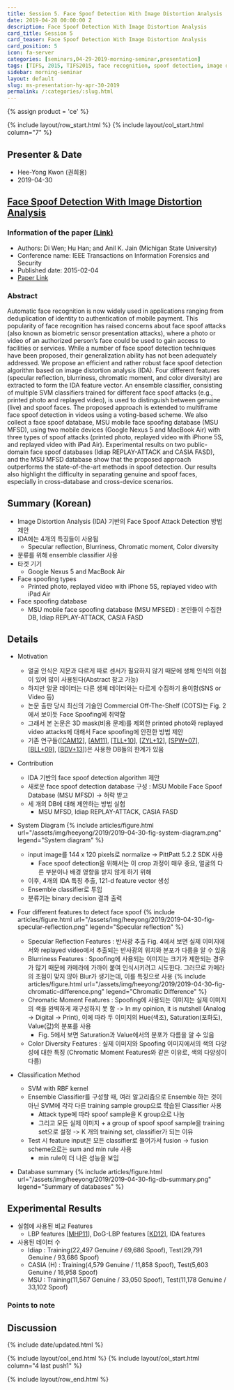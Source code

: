 ```yaml
---
title: Session 5. Face Spoof Detection With Image Distortion Analysis
date: 2019-04-28 00:00:00 Z
description: Face Spoof Detection With Image Distortion Analysis
card_title: Session 5
card_teaser: Face Spoof Detection With Image Distortion Analysis
card_position: 5
icon: fa-server
categories: [seminars,04-29-2019-morning-seminar,presentation]
tags: [TIFS, 2015, TIFS2015, face recognition, spoof detection, image distortion analysis, ensemble classifier, cross-database, cross-device]
sidebar: morning-seminar
layout: default
slug: ms-presentation-hy-apr-30-2019
permalink: /:categories/:slug.html
---
```


{% assign product = 'ce' %}

{% include layout/row_start.html %}
{% include layout/col_start.html column="7" %}

## Presenter & Date
+ Hee-Yong Kwon (권희용)
+ 2019-04-30

## [Face Spoof Detection With Image Distortion Analysis](https://inhaucs.github.io/seminars/04-29-2019-morning-seminar/presentation/ms-presentation-hy-apr-30-2019.html)

### Information of the paper [(Link)](https://ieeexplore.ieee.org/document/7031384)
+ Authors: Di Wen; Hu Han; and Anil K. Jain (Michigan State University)
+ Conference name: IEEE Transactions on Information Forensics and Security
+ Published date: 2015-02-04
+ [Paper Link](https://ieeexplore.ieee.org/stamp/stamp.jsp?tp=&arnumber=7031384)


### Abstract
Automatic face recognition is now widely used in applications ranging from deduplication of identity to authentication of mobile payment. This popularity of face recognition has raised concerns about face spoof attacks (also known as biometric sensor presentation attacks), where a photo or video of an authorized person’s face could be used to gain access to facilities or services. While a number of face spoof detection techniques have been proposed, their generalization ability has not been adequately addressed. We propose an efficient and rather robust face spoof detection algorithm based on image distortion analysis (IDA). Four different features (specular reflection, blurriness, chromatic moment, and color diversity) are extracted to form the IDA feature vector. An ensemble classifier, consisting of multiple SVM classifiers trained for different face spoof attacks (e.g., printed photo and replayed video), is used to distinguish between genuine (live) and spoof faces. The proposed approach is extended to multiframe face spoof detection in videos using a voting-based scheme. We also collect a face spoof database, MSU mobile face spoofing database (MSU MFSD), using two mobile devices (Google Nexus 5 and MacBook Air) with three types of spoof attacks (printed photo, replayed video with iPhone 5S, and replayed video with iPad Air). Experimental results on two public-domain face spoof databases (Idiap REPLAY-ATTACK and CASIA FASD), and the MSU MFSD database show that the proposed approach outperforms the state-of-the-art methods in spoof detection. Our results also highlight the difficulty in separating genuine and spoof faces, especially in cross-database and cross-device scenarios.


## Summary (Korean)
+ Image Distortion Analysis (IDA) 기반의 Face Spoof Attack Detection 방법 제안
+ IDA에는 4개의 특징들이 사용됨
  + Specular reflection, Blurriness, Chromatic moment, Color diversity
+ 분류를 위해 ensemble classifier 사용
+ 타겟 기기
  + Google Nexus 5 and MacBook Air
+ Face spoofing types
  + Printed photo, replayed video with iPhone 5S, replayed video with iPad Air
+ Face spoofing database
  + MSU mobile face spoofing database (MSU MFSED) : 본인들이 수집한 DB, Idiap REPLAY-ATTACK, CASIA FASD


## Details
+ Motivation
  + 얼굴 인식은 지문과 다르게 따로 센서가 필요하지 않기 때문에 생체 인식의 이점이 있어 많이 사용된다(Abstract 참고 가능)
  + 하지만 얼굴 데이터는 다른 생체 데이터와는 다르게 수집하기 용이함(SNS or Video 등)
  + 논문 출판 당시 최신의 기술인 Commercial Off-The-Shelf (COTS)는 Fig. 2에서 보이듯 Face Spoofing에 취약함
  + 그래서 본 논문은 3D mask(비용 문제)를 제외한 printed photo와 replayed video attacks에 대해서 Face spoofing에 안전한 방법 제안
  + 기존 연구들([[CAM12]], [[AM11]], [[TLL+10]], [[ZYL+12]], [[SPW+07]], [[BLL+09]], [[BDV+13]])은 사용한 DB들의 한계가 있음
+ Contribution
  + IDA 기반의 face spoof detection algorithm 제안
  + 새로운 face spoof detection database 구성 : MSU Mobile Face Spoof Database (MSU MFSD) -> 허락 받고 
  + 세 개의 DB에 대해 제안하는 방법 실험
    + MSU MFSD, Idiap REPLAY-ATTACK, CASIA FASD


+ System Diagram
{% include articles/figure.html url="/assets/img/heeyong/2019/2019-04-30-fig-system-diagram.png" legend="System diagram" %}
  + input image를 144 x 120 pixels로 normalize -> PittPatt 5.2.2 SDK 사용
    + Face spoof detection을 위해서는 이 crop 과정이 매우 중요, 얼굴의 다른 부분이나 배경 영향을 받지 않게 하기 위해
  + 이후, 4개의 IDA 특징 추출, 121-d feature vector 생성
  + Ensemble classifier로 투입
  + 분류기는 binary decision 결과 출력

+ Four different features to detect face spoof
{% include articles/figure.html url="/assets/img/heeyong/2019/2019-04-30-fig-specular-reflection.png" legend="Specular reflection" %}
  + Specular Reflection Features : 반사광 추출 Fig. 4에서 보면 실제 이미지에서와 replayed video에서 추출되는 반사광의 위치와 분포가 다름을 알 수 있음
  + Blurriness Features : Spoofing에 사용되는 이미지는 크기가 제한되는 경우가 많기 때문에 카메라에 가까이 붙여 인식시키려고 시도한다. 그러므로 카메라의 초점이 맞지 않아 Blur가 생기는데, 이를 특징으로 사용
  {% include articles/figure.html url="/assets/img/heeyong/2019/2019-04-30-fig-chromatic-difference.png" legend="Chromatic Difference" %}
  + Chromatic Moment Features : Spoofing에 사용되는 이미지는 실제 이미지의 색을 완벽하게 재구성하지 못 함 -> In my opinion, it is nutshell (Analog -> Digital -> Print), 이에 따라 두 이미지의 Hue(색조), Saturation(포화도), Value(값)의 분포를 사용
    + Fig. 5에서 보면 Saturation과 Value에서의 분포가 다름을 알 수 있음
  + Color Diversity Features : 실제 이미지와 Spoofing 이미지에서의 색의 다양성에 대한 특징 (Chromatic Moment Features와 같은 이유로, 색의 다양성이 다름)
  
+ Classification Method
  + SVM with RBF kernel
  + Ensemble Classifier를 구성할 때, 여러 알고리즘으로 Ensemble 하는 것이 아닌 SVM에 각각 다른 training sample group으로 학습된 Classifier 사용
    + Attack type에 따라 spoof sample을 K group으로 나눔
    + 그리고 모든 실제 이미지 + a group of spoof spoof sample을 training set으로 설정 -> K 개의 training set, classifier가 되는 이유
  + Test 시 feature input은 모든 classifier로 들어가서 fusion -> fusion scheme으로는 sum and min rule 사용
    + min rule이 더 나은 성능을 보임
+ Database summary
{% include articles/figure.html url="/assets/img/heeyong/2019/2019-04-30-fig-db-summary.png" legend="Summary of databases" %}

## Experimental Results
+ 실험에 사용된 비교 Features
  + LBP features [[MHP11]], DoG-LBP features [[KD12]], IDA features
+ 사용된 데이터 수
  + Idiap : Training(22,497 Genuine / 69,686 Spoof), Test(29,791 Genuine / 93,686 Spoof)
  + CASIA (H) : Training(4,579 Genuine / 11,858 Spoof), Test(5,603 Genuine / 16,958 Spoof)
  + MSU : Training(11,567 Genuine / 33,050 Spoof), Test(11,178 Genuine / 33,102 Spoof)


### Points to note



## Discussion

[CAM12]: <https://ieeexplore.ieee.org/stamp/stamp.jsp?tp=&arnumber=6313548> "I. Chingovska, A. Anjos, and S. Marcel, “On the effectiveness of local binary patterns in face anti-spoofing,” in Proc. IEEE BIOSIG, Sep. 2012, pp. 1–7."
[AM11]: <https://ieeexplore.ieee.org/stamp/stamp.jsp?tp=&arnumber=6117503> "A. Anjos and S. Marcel, “Counter-measures to photo attacks in face recognition: A public database and a baseline,” in Proc. IJCB, Oct. 2011, pp. 1–7."
[TLL+10]: <http://parnec.nuaa.edu.cn/xtan/paper/eccv10r1.pdf> "X. Tan, Y. Li, J. Liu, and L. Jiang, “Face liveness detection from a single image with sparse low rank bilinear discriminative model,” in Proc. ECCV, Sep. 2010, pp. 504–517."
[ZYL+12]: <http://www.cbsr.ia.ac.cn/users/jjyan/ZHANG-ICB2012.pdf> "Z. Zhang, J. Yan, S. Liu, Z. Lei, D. Yi, and S. Z. Li, “A face antispoofing database with diverse attacks,” in Proc. ICB, Mar./Apr. 2012, pp. 26–31."
[SPW+07]: <https://arxiv.org/pdf/1801.01949.pdf> "L. Sun, G. Pan, Z. Wu, and S. Lao, “Blinking-based live face detection using conditional random fields,” in Proc. AIB, 2007, pp. 252–260."
[BLL+09]: <https://arxiv.org/pdf/1804.06702.pdf> "W. Bao, H. Li, N. Li, and W. Jiang, “A liveness detection method for face recognition based on optical flow field,” in Proc. IASP, Apr. 2009, pp. 233–236."
[BDV+13]: <http://iab-rubric.org/papers/PID2777141.pdf> "S. Bharadwaj, T. I. Dhamecha, M. Vatsa, and R. Singh, “Computationally efficient face spoofing detection with motion magnification,” in Proc. IEEE Conf. Comput. Vis. Pattern Recognit. Workshops (CVPRW), Jun. 2013, pp. 105–110."
[MHP11]: <https://ieeexplore.ieee.org/stamp/stamp.jsp?tp=&arnumber=6117510> "J. Määtta, A. Hadid, and M. Pietikäinen, “Face spoofing detection from single images using micro-texture analysis,” in Proc. IJCB, Oct. 2011, pp. 1–7."
[KD12]: <http://www.eurecom.fr/en/publication/3646/download/mm-publi-3646.pdf> "N. Kose and J. Dugelay, “Classification of captured and recaptured images to detect photograph spoofing,” in Proc. ICIEV, May 2012, pp. 1027–1032."


{% include date/updated.html %}

{% include layout/col_end.html %}
{% include layout/col_start.html column="4 last push1" %}

{% include layout/row_end.html %}
